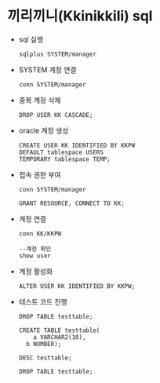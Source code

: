 # 끼리끼니(Kkinikkili) sql

- sql 실행

  ```mariadb
  sqlplus SYSTEM/manager
  ```




- SYSTEM 계정 연결

  ```mariadb
  conn SYSTEM/manager
  ```

  



- 중복 계정 삭제

  ```mariadb
  DROP USER KK CASCADE;
  ```

  

- oracle 계정 생성

  ```mariadb
  CREATE USER KK IDENTIFIED BY KKPW
  DEFAULT tablespace USERS
  TEMPORARY tablespace TEMP;
  ```



- 접속 권한 부여

  ```mariadb
  conn SYSTEM/manager
  
  GRANT RESOURCE, CONNECT TO KK;
  ```

  

- 계정 연결

  ```mariadb
  conn KK/KKPW
  
  --계정 확인
  show user
  ```



- 계정 활성화

  ```mariadb
  ALTER USER KK IDENTIFIED BY KKPW;
  ```

  

- 테스트 코드 진행

  ```mariadb
  DROP TABLE testtable;
  
  CREATE TABLE testtable(
      a VARCHAR2(10), 
  	b NUMBER);
  	
  DESC testtable;
  
  DROP TABLE testtable;
  ```

